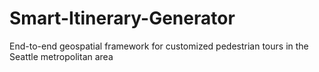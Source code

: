 # Smart-Itinerary-Generator
End-to-end geospatial framework for customized pedestrian tours in the Seattle metropolitan area
